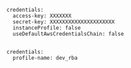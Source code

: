 
    credentials:
      access-key: XXXXXXX
      secret-key: XXXXXXXXXXXXXXXXXXXXX
      instanceProfile: false
      useDefaultAwsCredentialsChain: false


    credentials:
      profile-name: dev_rba
      
      
      
      
      